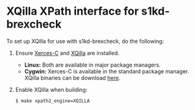 # XQilla XPath interface for s1kd-brexcheck

To set up XQilla for use with s1kd-brexcheck, do the following:

1. Ensure [Xerces-C](https://xerces.apache.org/xerces-c/) and [XQilla](http://xqilla.sourceforge.net) are installed.

   - **Linux:** Both are available in major package managers.
   - **Cygwin:** Xerces-C is available in the standard package manager. XQilla binaries can be download [here](https://khzae.net/1/s1000d/xml/xqilla).

2. Enable XQilla when building:
   ```
   $ make xpath2_engine=XQILLA
   ```
